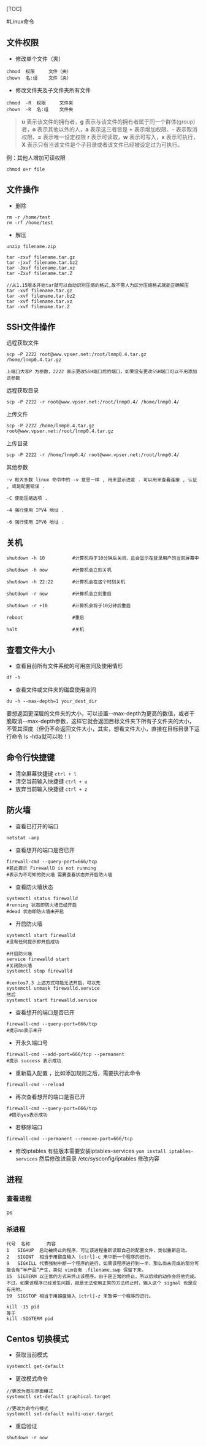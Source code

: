 [TOC]

#Linux命令

## 文件权限

* 修改单个文件（夹）

```
chmod  权限     文件（夹）
chown  名:组    文件（夹）
```

* 修改文件夹及子文件夹所有文件

```
chmod  -R  权限     文件夹
chown  -R  名:组    文件夹
```

> **u** 表示该文件的拥有者，**g** 表示与该文件的拥有者属于同一个群体(group)者，**o** 表示其他以外的人，**a** 表示这三者皆是
> **+** 表示增加权限、**-** 表示取消权限、**=** 表示唯一设定权限
> **r** 表示可读取，**w** 表示可写入，**x** 表示可执行，**X** 表示只有当该文件是个子目录或者该文件已经被设定过为可执行。

例：其他人增加可读权限
```
chmod o+r file
```


## 文件操作

* 删除
    
```
rm -r /home/test
rm -rf /home/test
```

* 解压

```
unzip filename.zip

tar -zxvf filename.tar.gz
tar -jxvf filename.tar.bz2
tar -Jxvf filename.tar.xz
tar -Zxvf filename.tar.Z

//从1.15版本开始tar就可以自动识别压缩的格式,故不需人为区分压缩格式就能正确解压
tar -xvf filename.tar.gz
tar -xvf filename.tar.bz2
tar -xvf filename.tar.xz
tar -xvf filename.tar.Z
```

## SSH文件操作
远程获取文件

```
scp -P 2222 root@www.vpser.net:/root/lnmp0.4.tar.gz /home/lnmp0.4.tar.gz

上端口大写P 为参数，2222 表示更改SSH端口后的端口，如果没有更改SSH端口可以不用添加该参数
```

远程获取目录

```
scp -P 2222 -r root@www.vpser.net:/root/lnmp0.4/ /home/lnmp0.4/
```

上传文件

```
scp -P 2222 /home/lnmp0.4.tar.gz root@www.vpser.net:/root/lnmp0.4.tar.gz
```

上传目录

```
scp -P 2222 -r /home/lnmp0.4/ root@www.vpser.net:/root/lnmp0.4/
```

其他参数

```
-v 和大多数 linux 命令中的 -v 意思一样 , 用来显示进度 . 可以用来查看连接 , 认证 , 或是配置错误 .

-C 使能压缩选项 .

-4 强行使用 IPV4 地址 .

-6 强行使用 IPV6 地址 .
```

## 关机

```
shutdown -h 10          #计算机将于10分钟后关闭，且会显示在登录用户的当前屏幕中

shutdown -h now         #计算机会立刻关机

shutdown -h 22:22       #计算机会在这个时刻关机

shutdown -r now         #计算机会立刻重启

shutdown -r +10         #计算机会将于10分钟后重启

reboot                  #重启

halt                    #关机
```

## 查看文件大小
* 查看目前所有文件系统的可用空间及使用情形

```
df -h
```

* 查看文件或文件夹的磁盘使用空间


```
du -h --max-depth=1 your_dest_dir
```

要想返回更深层的文件夹的大小，可以设置--max-depth为更高的数值，或者干脆取消--max-depth参数，这样它就会返回目标文件夹下所有子文件夹的大小，不管其深度（但仍不会返回文件大小，其实，想看文件大小，直接在目标目录下运行命令 ls -htla就可以啦！）

## 命令行快捷键
* 清空屏幕快捷键 `ctrl + l`
* 清空当前输入快捷键 `ctrl + u`
* 放弃当前输入快捷键 `ctrl + z`

## 防火墙

* 查看已打开的端口 
     
```
netstat -anp
```
* 查看想开的端口是否已开 
  
```
firewall-cmd --query-port=666/tcp
#若此提示 FirewallD is not running 
#表示为不可知的防火墙 需要查看状态并开启防火墙
```
  
* 查看防火墙状态

```
systemctl status firewalld
#running 状态即防火墙已经开启
#dead 状态即防火墙未开启
```
 
* 开启防火墙
   
```
systemctl start firewalld 
#没有任何提示即开启成功

#开启防火墙 
service firewalld start
#关闭防火墙 
systemctl stop firewalld

#centos7.3 上述方式可能无法开启，可以先
systemctl unmask firewalld.service
然后 
systemctl start firewalld.service
```
   
* 查看想开的端口是否已开 

```
firewall-cmd --query-port=666/tcp
#提示no表示未开
```    

* 开永久端口号 

```
firewall-cmd --add-port=666/tcp --permanent
#提示 success 表示成功
```   
* 重新载入配置 ，比如添加规则之后，需要执行此命令

```
firewall-cmd --reload
```
* 再次查看想开的端口是否已开

```
firewall-cmd --query-port=666/tcp
 #提示yes表示成功
``` 

* 若移除端口

```
firewall-cmd --permanent --remove-port=666/tcp
```

* 修改iptables
  有些版本需要安装iptables-services `yum install iptables-services` 然后修改进目录 /etc/sysconfig/iptables   修改内容
  
## 进程
### 查看进程
ps
### 杀进程

```
代号  名称      内容
1   SIGHUP	启动被终止的程序，可让该进程重新读取自己的配置文件，类似重新启动。
2   SIGINT	相当于用键盘输入 [ctrl]-c 来中断一个程序的进行。
9   SIGKILL	代表强制中断一个程序的进行，如果该程序进行到一半，那么尚未完成的部分可能会有“半产品”产生，类似 vim会有 .filename.swp 保留下来。
15  SIGTERM	以正常的方式来终止该程序。由于是正常的终止，所以后续的动作会将他完成。不过，如果该程序已经发生问题，就是无法使用正常的方法终止时，输入这个 signal 也是没有用的。
19  SIGSTOP	相当于用键盘输入 [ctrl]-z 来暂停一个程序的进行。
```

```
kill -15 pid
等于
kill -SIGTERM pid
```

## Centos 切换模式
* 获取当前模式

```
systemctl get-default
```

* 更改模式命令

```
//更改为图形界面模式
systemctl set-default graphical.target  

//更改为命令行模式
systemctl set-default multi-user.target 
```

* 重启验证

```
shutdown -r now
```